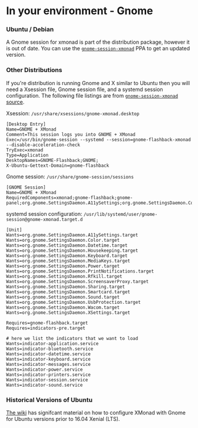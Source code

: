 ---
---

# In your environment - Gnome

### Ubuntu / Debian

A Gnome session for xmonad is part of the distribution package, however it is out of date. You can use the [`gnome-session-xmonad`](https://launchpad.net/~gekkio/+archive/ubuntu/xmonad) PPA to get an updated version.

### Other Distributions

If you're distribution is running Gnome and X similar to Ubuntu then you will need a Xsession file, Gnome session file, and a systemd session configuration. The following file listings are from [`gnome-session-xmonad` source](https://github.com/Gekkio/gnome-session-xmonad).

Xsession: `/usr/share/xsessions/gnome-xmonad.desktop`  
```
[Desktop Entry]
Name=GNOME + XMonad
Comment=This session logs you into GNOME + XMonad
Exec=/usr/bin/gnome-session --systemd --session=gnome-flashback-xmonad --disable-acceleration-check
TryExec=xmonad
Type=Application
DesktopNames=GNOME-Flashback;GNOME;
X-Ubuntu-Gettext-Domain=gnome-flashback
```

Gnome session: `/usr/share/gnome-session/sessions`  
```
[GNOME Session]
Name=GNOME + XMonad
RequiredComponents=xmonad;gnome-flashback;gnome-panel;org.gnome.SettingsDaemon.A11ySettings;org.gnome.SettingsDaemon.Color;org.gnome.SettingsDaemon.Datetime;org.gnome.SettingsDaemon.Housekeeping;org.gnome.SettingsDaemon.Keyboard;org.gnome.SettingsDaemon.MediaKeys;org.gnome.SettingsDaemon.Power;org.gnome.SettingsDaemon.PrintNotifications;org.gnome.SettingsDaemon.Rfkill;org.gnome.SettingsDaemon.ScreensaverProxy;org.gnome.SettingsDaemon.Sharing;org.gnome.SettingsDaemon.Smartcard;org.gnome.SettingsDaemon.Sound;org.gnome.SettingsDaemon.UsbProtection;org.gnome.SettingsDaemon.Wacom;org.gnome.SettingsDaemon.XSettings;
```

systemd session configuration: `/usr/lib/systemd/user/gnome-session@gnome-xmonad.target.d`  
```
[Unit]
Wants=org.gnome.SettingsDaemon.A11ySettings.target
Wants=org.gnome.SettingsDaemon.Color.target
Wants=org.gnome.SettingsDaemon.Datetime.target
Wants=org.gnome.SettingsDaemon.Housekeeping.target
Wants=org.gnome.SettingsDaemon.Keyboard.target
Wants=org.gnome.SettingsDaemon.MediaKeys.target
Wants=org.gnome.SettingsDaemon.Power.target
Wants=org.gnome.SettingsDaemon.PrintNotifications.target
Wants=org.gnome.SettingsDaemon.Rfkill.target
Wants=org.gnome.SettingsDaemon.ScreensaverProxy.target
Wants=org.gnome.SettingsDaemon.Sharing.target
Wants=org.gnome.SettingsDaemon.Smartcard.target
Wants=org.gnome.SettingsDaemon.Sound.target
Wants=org.gnome.SettingsDaemon.UsbProtection.target
Wants=org.gnome.SettingsDaemon.Wacom.target
Wants=org.gnome.SettingsDaemon.XSettings.target

Requires=gnome-flashback.target
Requires=indicators-pre.target

# here we list the indicators that we want to load
Wants=indicator-application.service
Wants=indicator-bluetooth.service
Wants=indicator-datetime.service
Wants=indicator-keyboard.service
Wants=indicator-messages.service
Wants=indicator-power.service
Wants=indicator-printers.service
Wants=indicator-session.service
Wants=indicator-sound.service
```

### Historical Versions of Ubuntu

[The wiki](https://wiki.haskell.org/Xmonad/Using_xmonad_in_Gnome) has signifcant material on how to configure XMonad with Gnome for Ubuntu versions prior to 16.04 Xenial (LTS).

